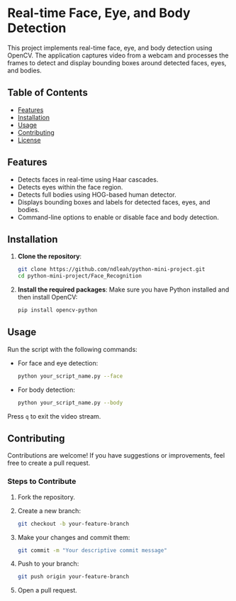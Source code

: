 # Real-time Face, Eye, and Body Detection

This project implements real-time face, eye, and body detection using OpenCV. The application captures video from a webcam and processes the frames to detect and display bounding boxes around detected faces, eyes, and bodies.

## Table of Contents
- [Features](#features)
- [Installation](#installation)
- [Usage](#usage)
- [Contributing](#contributing)
- [License](#license)

## Features
- Detects faces in real-time using Haar cascades.
- Detects eyes within the face region.
- Detects full bodies using HOG-based human detector.
- Displays bounding boxes and labels for detected faces, eyes, and bodies.
- Command-line options to enable or disable face and body detection.

## Installation
1. **Clone the repository**:
   ```bash
   git clone https://github.com/ndleah/python-mini-project.git
   cd python-mini-project/Face_Recognition
   ```

2. **Install the required packages**:
   Make sure you have Python installed and then install OpenCV:
   ```bash
   pip install opencv-python
   ```

## Usage
Run the script with the following commands:

- For face and eye detection:
  ```bash
  python your_script_name.py --face
  ```

- For body detection:
  ```bash
  python your_script_name.py --body
  ```

Press `q` to exit the video stream.

## Contributing
Contributions are welcome! If you have suggestions or improvements, feel free to create a pull request.

### Steps to Contribute
1. Fork the repository.
2. Create a new branch:
   ```bash
   git checkout -b your-feature-branch
   ```

3. Make your changes and commit them:
   ```bash
   git commit -m "Your descriptive commit message"
   ```

4. Push to your branch:
   ```bash
   git push origin your-feature-branch
   ```

5. Open a pull request.
